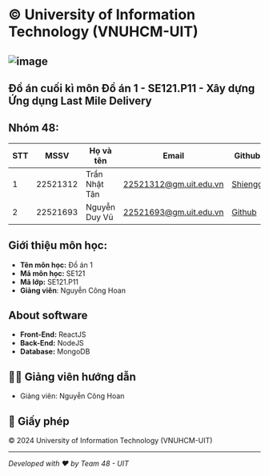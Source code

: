 # © University of Information Technology (VNUHCM-UIT)
![image](https://github.com/user-attachments/assets/d1087970-92bb-4078-ac1e-f55063ae9e52)
---------------------
## Đồ án cuối kì môn Đồ án 1 - SE121.P11 - Xây dựng Ứng dụng Last Mile Delivery
## Nhóm 48:
|**STT**|**MSSV**|     **Họ và tên**   |       **Email**      |  **Github** |
|-------|--------|---------------------|----------------------|-------------|
|   1   |22521312|    Trần Nhật Tân    |22521312@gm.uit.edu.vn|[Shiengg](https://github.com/Shiengg) |
|   2   |22521693|    Nguyễn Duy Vũ    |22521693@gm.uit.edu.vn|[Github](https://github.com/username) |

## Giới thiệu môn học:
* **Tên môn học:** Đồ án 1
* **Mã môn học:** SE121
* **Mã lớp:** SE121.P11
* **Giảng viên**: Nguyễn Công Hoan

## **About software**
* **Front-End:** ReactJS
* **Back-End:** NodeJS
* **Database:** MongoDB

## 👨‍🏫 Giảng viên hướng dẫn
- Giảng viên: Nguyễn Công Hoan

## 📜 Giấy phép
© 2024 University of Information Technology (VNUHCM-UIT)

---
*Developed with ❤️ by Team 48 - UIT*
